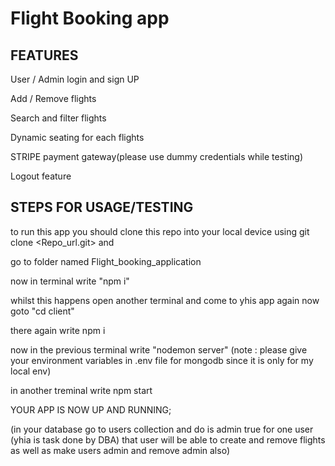 
# Flight Booking app

## FEATURES

User / Admin login and sign UP

Add / Remove flights

Search and filter flights

Dynamic seating for each flights

STRIPE payment gateway(please use dummy credentials while testing)

Logout feature


## STEPS FOR USAGE/TESTING

to run this app you should clone this repo into your local device using git clone <Repo_url.git> and

go to folder named Flight_booking_application

now in terminal write  "npm i"

whilst this happens open another terminal and come to yhis app again now goto "cd client"

there again write npm i

now in the previous terminal write "nodemon server" (note :  please give your environment variables in .env file for mongodb since it is only for my local env)

in another treminal write npm start

YOUR APP IS NOW UP AND RUNNING;

(in your database go to users collection and do is admin true for one user (yhia is task done by DBA) that user will be able to create and remove flights as well as make users admin and remove admin also)



